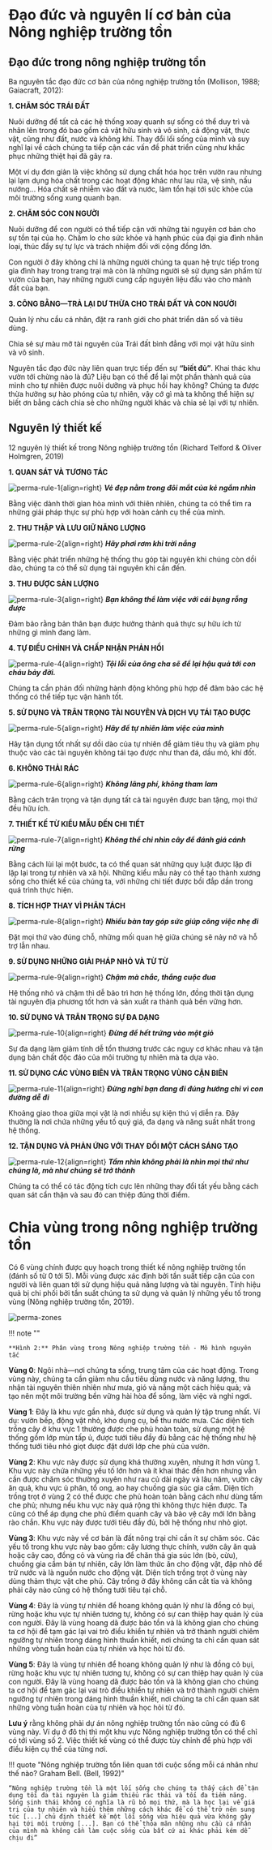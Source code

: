 # Đạo đức và nguyên lí cơ bản của Nông nghiệp trường tồn

## Đạo đức trong nông nghiệp trường tồn
Ba nguyên tắc đạo đức cơ bản của nông nghiệp trường tồn (Mollison, 1988; Gaiacraft, 2012):

**1. CHĂM SÓC TRÁI ĐẤT**

Nuôi dưỡng để tất cả các hệ thống xoay quanh sự sống có thể duy trì và nhân lên trong đó bao gồm cả vật hữu sinh và vô sinh, cả động vật, thực vật, cũng như đất, nước và không khí. Thay đổi lối sống của mình và suy nghĩ lại về cách chúng ta tiếp cận các vấn đề phát triển cũng như khắc phục những thiệt hại đã gây ra.

Một ví dụ đơn giản là việc không sử dụng chất hóa học trên vườn rau nhưng lại lạm dụng hóa chất trong các hoạt động khác như lau rửa, vệ sinh, nấu nướng... Hóa chất sẽ nhiễm vào đất và nước, làm tổn hại tới sức khỏe của môi trường sống xung quanh bạn.

**2. CHĂM SÓC CON NGƯỜI**

Nuôi dưỡng để con người có thể tiếp cận với những tài nguyên cơ bản cho sự tồn tại của họ. Chăm lo cho sức khỏe và hạnh phúc của đại gia đình nhân loại, thúc đẩy sự tự lực và trách nhiệm đối với cộng đồng lớn.

Con người ở đây không chỉ là những người chúng ta quan hệ trực tiếp trong gia đình hay trong trang trại mà còn là những người sẽ sử dụng sản phẩm từ vườn của bạn, hay những người cung cấp nguyên liệu đầu vào cho mảnh đất của bạn.

**3. CÔNG BẰNG&mdash;TRẢ LẠI DƯ THỪA CHO TRÁI ĐẤT VÀ CON NGƯỜI**

Quản lý nhu cầu cá nhân, đặt ra ranh giới cho phát triển dân số và tiêu dùng.

Chia sẻ sự màu mỡ tài nguyên của Trái đất bình đẳng với mọi vật hữu sinh và vô sinh.

Nguyên tắc đạo đức này liên quan trực tiếp đến sự **“biết đủ”**. Khai thác khu vườn tới chừng nào là đủ? Liệu bạn có thể để lại một phần thành quả của mình cho tự nhiên được nuôi dưỡng và phục hồi hay không? Chúng ta được thừa hưởng sự hào phóng của tự nhiên, vậy cớ gì mà ta không thể hiện sự biết ơn bằng cách chia sẻ cho những người khác và chia sẻ lại với tự nhiên.

## Nguyên lý thiết kế

12 nguyên lý thiết kế trong Nông nghiệp trường tồn (Richard Telford & Oliver Holmgren, 2019)

<span class=doubleUnderline>**1. QUAN SÁT VÀ TƯƠNG TÁC**</span>

![perma-rule-1](../../assets/images/perma-rule-1.svg){align=right}
***Vẻ đẹp nằm trong đôi mắt của kẻ ngắm nhìn***

Bằng việc dành thời gian hòa mình với thiên nhiên, chúng ta có thể tìm ra những giải pháp thực sự phù hợp với hoàn cảnh cụ thể của mình.

<span class=doubleUnderline>**2. THU THẬP VÀ LƯU GIỮ NĂNG LƯỢNG**</span>

![perma-rule-2](../../assets/images/perma-rule-2.svg){align=right}
***Hãy phơi rơm khi trời nắng***

Bằng việc phát triển những hệ thống thu góp tài nguyên khi chúng còn dồi dào, chúng ta có thể sử dụng tài nguyên khi cần đến.

<span class=doubleUnderline>**3. THU ĐƯỢC SẢN LƯỢNG**</span>

![perma-rule-3](../../assets/images/perma-rule-3.svg){align=right}
***Bạn không thể làm việc với cái bụng rỗng được***

Đảm bảo rằng bản thân bạn được hưởng thành quả thực sự hữu ích từ những gì mình đang làm.

<span class=doubleUnderline>**4. TỰ ĐIỀU CHỈNH VÀ CHẤP NHẬN PHẢN HỒI**</span>

![perma-rule-4](../../assets/images/perma-rule-4.svg){align=right}
***Tội lỗi của ông cha sẽ để lại hậu quả tới con cháu bảy đời.***

Chúng ta cần phản đối những hành động không phù hợp để đảm bảo các hệ thống có thể tiếp tục vận hành tốt.

<span class=doubleUnderline>**5. SỬ DỤNG VÀ TRÂN TRỌNG TÀI NGUYÊN VÀ DỊCH VỤ TÁI TẠO ĐƯỢC**</span>

![perma-rule-5](../../assets/images/perma-rule-5.svg){align=right}
***Hãy để tự nhiên làm việc của mình***

Hãy tận dụng tốt nhất sự dồi dào của tự nhiên để giảm tiêu thụ và giảm phụ thuộc vào các tài nguyên không tái tạo được như than đá, dầu mỏ, khí đốt.

<span class=doubleUnderline>**6. KHÔNG THẢI RÁC**</span>

![perma-rule-6](../../assets/images/perma-rule-6.svg){align=right}
***Không lãng phí, không tham lam***

Bằng cách trân trọng và tận dụng tất cả tài nguyên được ban tặng, mọi thứ đều hữu ích.

<span class=doubleUnderline>**7. THIẾT KẾ TỪ KIỂU MẪU ĐẾN CHI TIẾT**</span>

![perma-rule-7](../../assets/images/perma-rule-7.svg){align=right}
***Không thể chỉ nhìn cây để đánh giá cánh rừng***

Bằng cách lùi lại một bước, ta có thể quan sát những quy luật được lặp đi lặp lại trong tự nhiên và xã hội. Những kiểu mẫu này có thể tạo thành xương sống cho thiết kế của chúng ta, với những chi tiết được bồi đắp dần trong quá trình thực hiện.

<span class=doubleUnderline>**8. TÍCH HỢP THAY VÌ PHÂN TÁCH**</span>

![perma-rule-8](../../assets/images/perma-rule-8.svg){align=right}
***Nhiều bàn tay góp sức giúp công việc nhẹ đi***

Đặt mọi thứ vào đúng chỗ, những mối quan hệ giữa chúng sẽ nảy nở và hỗ trợ lẫn nhau.

<span class=doubleUnderline>**9. SỬ DỤNG NHỮNG GIẢI PHÁP NHỎ VÀ TỪ TỪ**</span>

![perma-rule-9](../../assets/images/perma-rule-9.svg){align=right}
***Chậm mà chắc, thắng cuộc đua***

Hệ thống nhỏ và chậm thì dễ bảo trì hơn hệ thống lớn, đồng thời tận dụng tài nguyên địa phương tốt hơn và sản xuất ra thành quả bền vững hơn.

<span class=doubleUnderline>**10. SỬ DỤNG VÀ TRÂN TRỌNG SỰ ĐA DẠNG**</span>

![perma-rule-10](../../assets/images/perma-rule-10.svg){align=right}
***Đừng để hết trứng vào một giỏ***

Sự đa dạng làm giảm tính dễ tổn thương trước các nguy cơ khác nhau và tận dụng bản chất độc đáo của môi trường tự nhiên mà ta dựa vào.

<span class=doubleUnderline>**11. SỬ DỤNG CÁC VÙNG BIÊN VÀ TRÂN TRỌNG VÙNG CẬN BIÊN**</span>

![perma-rule-11](../../assets/images/perma-rule-11.svg){align=right}
***Đừng nghĩ bạn đang đi đúng hướng chỉ vì con đường dễ đi***

Khoảng giao thoa giữa mọi vật là nơi nhiều sự kiện thú vị diễn ra. Đây thường là nơi chứa những yếu tố quý giá, đa dạng và năng suất nhất trong hệ thống.

<span class=doubleUnderline>**12. TẬN DỤNG VÀ PHẢN ỨNG VỚI THAY ĐỔI MỘT CÁCH SÁNG TẠO**</span>

![perma-rule-12](../../assets/images/perma-rule-12.svg){align=right}
***Tầm nhìn không phải là nhìn mọi thứ như chúng là, mà như chúng sẽ trở thành***

Chúng ta có thể có tác động tích cực lên những thay đổi tất yếu bằng cách quan sát cẩn thận và sau đó can thiệp đúng thời điểm.

# Chia vùng trong nông nghiệp trường tồn

Có 6 vùng chính được quy hoạch trong thiết kế nông nghiệp trường tồn (đánh số từ 0 tới 5). Mỗi vùng được xác định bởi tần suất tiếp cận của con người và liên quan tới sử dụng hiệu quả năng lượng và tài nguyên. Tính hiệu quả bị chi phối bởi tần suất chúng ta sử dụng và quản lý những yếu tố trong vùng (Nông nghiệp trường tồn, 2019).

![perma-zones](../../assets/images/perma-zones.webp)

!!! note ""
    
    **Hình 2:** Phân vùng trong Nông nghiệp trường tồn - Mô hình nguyên tắc

**Vùng 0**: Ngôi nhà&mdash;nơi chúng ta sống, trung tâm của các hoạt động. Trong vùng này, chúng ta cần giảm nhu cầu tiêu dùng nước và năng lượng, thu nhận tài nguyên thiên nhiên như mưa, gió và nắng một cách hiệu quả; và tạo nên một môi trường bền vững hài hòa để sống, làm việc và nghỉ ngơi.

**Vùng 1**: Đây là khu vực gần nhà, được sử dụng và quản lý tập trung nhất. Ví dụ: vườn bếp, động vật nhỏ, kho dụng cụ, bể thu nước mưa. Các diện tích trồng cây ở khu vực 1 thường được che phủ hoàn toàn, sử dụng một hệ thống gồm lớp mùn tấp ủ, được tưới tiêu đầy đủ bằng các hệ thống như hệ thống tưới tiêu nhỏ giọt được đặt dưới lớp che phủ của vườn.

**Vùng 2**: Khu vực này được sử dụng khá thường xuyên, nhưng ít hơn vùng 1. Khu vực này chứa những yếu tố lớn hơn và ít khai thác đến hơn nhưng vẫn cần được chăm sóc thường xuyên như rau củ dài ngày và lâu năm, vườn cây ăn quả, khu vực ủ phân, tổ ong, ao hay chuồng gia súc gia cầm. Diện tích trồng trọt ở vùng 2 có thể được che phủ hoàn toàn bằng cách như dùng tấm che phủ; nhưng nếu khu vực này quá rộng thì không thực hiện được. Ta cũng có thể áp dụng che phủ điểm quanh cây và bảo vệ cây mới lớn bằng rào chắn. Khu vực này được tưới tiêu đầy đủ, bởi hệ thống như nhỏ giọt.

**Vùng 3**: Khu vực này về cơ bản là đất nông trại chỉ cần ít sự chăm sóc. Các yếu tố trong khu vực này bao gồm: cây lương thực chính, vườn cây ăn quả hoặc cây cao, đồng cỏ và vùng rìa để chăn thả gia súc lớn (bò, cừu), chuồng gia cầm bán tự nhiên, cây lớn làm thức ăn cho động vật, đập nhỏ để trữ nước và là nguồn nước cho động vật. Diện tích trồng trọt ở vùng này dùng thảm thực vật che phủ. Cây trồng ở đây không cần cắt tỉa và không phải cây nào cũng có hệ thống tưới tiêu tại chỗ.

**Vùng 4**: Đây là vùng tự nhiên để hoang không quản lý như là đồng cỏ bụi, rừng hoặc khu vực tự nhiên tương tự, không có sự can thiệp hay quản lý của con người. Đây là vùng hoang dã được bảo tồn và là không gian cho chúng ta cơ hội để tạm gác lại vai trò điều khiển tự nhiên và trở thành người chiêm ngưỡng tự nhiên trong dáng hình thuần khiết, nơi chúng ta chỉ cần quan sát những vòng tuần hoàn của tự nhiên và học hỏi từ đó.

**Vùng 5**: Đây là vùng tự nhiên để hoang không quản lý như là đồng cỏ bụi, rừng hoặc khu vực tự nhiên tương tự, không có sự can thiệp hay quản lý của con người. Đây là vùng hoang dã được bảo tồn và là không gian cho chúng ta cơ hội để tạm gác lại vai trò điều khiển tự nhiên và trở thành người chiêm ngưỡng tự nhiên trong dáng hình thuần khiết, nơi chúng ta chỉ cần quan sát những vòng tuần hoàn của tự nhiên và học hỏi từ đó.

**Lưu ý** rằng không phải dự án nông nghiệp trường tồn nào cũng có đủ 6 vùng này. Ví dụ ở đô thị thì một khu vực Nông nghiệp trường tồn có thể chỉ có tới vùng số 2. Việc thiết kế vùng có thể được tùy chỉnh để phù hợp với điều kiện cụ thể của từng nơi.

!!! quote "Nông nghiệp trường tồn liên quan tới cuộc sống mỗi cá nhân như thế nào? Graham Bell. (Bell, 1992)"

    “Nông nghiệp trường tồn là một lối sống cho chúng ta thấy cách để tận dụng tối đa tài nguyên là giảm thiểu rác thải và tối đa tiềm năng. Sống sinh thái không có nghĩa là rũ bỏ mọi thứ, mà là học lại về giá trị của tự nhiên và hiểu thêm những cách khác để có thể trở nên sung túc [...] chủ định thiết kế một lối sống vừa hiệu quả vừa không gây hại tới môi trường [...]. Bạn có thể thỏa mãn những nhu cầu cá nhân của mình mà không cần làm cuộc sống của bất cứ ai khác phải kém dễ chịu đi”
